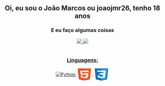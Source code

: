 <h2 align="center"> Oi, eu sou o João Marcos ou joaojmr26, tenho 18 anos </h2>
<h3 align="center"> E eu faço algumas coisas </h3>

<div align="center">
  <a href="https://github.com/onedark ">
  <img height="140em" src="https://github-readme-stats.vercel.app/api?username=joaojmr26&show_icons=true&theme=dracula&include_all_commits=true&count_private=true"/>
  <img height="140em" src="https://github-readme-stats.vercel.app/api/top-langs/?username=joaojmr26&layout=compact&langs_count=7&theme=dracula"/>
</div>

<div align = "center" style="display: inline_block" ><br>

  <h3 >Linguagens:</h3>
  
  <img align="center" alt="Python" height="40" width="50" src="https://cdn.jsdelivr.net/gh/devicons/devicon/icons/python/python-original.svg" />
  <img align="center" alt="HTML" height="40" width="50" src="https://raw.githubusercontent.com/devicons/devicon/master/icons/html5/html5-original.svg">
  <img align="center" alt="CSS" height="40" width="50" src="https://raw.githubusercontent.com/devicons/devicon/master/icons/css3/css3-original.svg">
  
</div>
